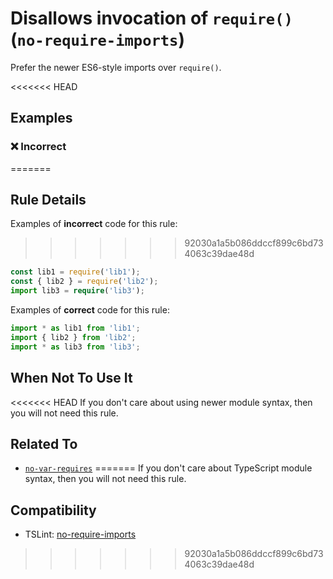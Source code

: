 # Disallows invocation of `require()` (`no-require-imports`)

Prefer the newer ES6-style imports over `require()`.

<<<<<<< HEAD
## Examples

<!--tabs-->

### ❌ Incorrect
=======
## Rule Details

Examples of **incorrect** code for this rule:
>>>>>>> 92030a1a5b086ddccf899c6bd734063c39dae48d

```ts
const lib1 = require('lib1');
const { lib2 } = require('lib2');
import lib3 = require('lib3');
```

Examples of **correct** code for this rule:

```ts
import * as lib1 from 'lib1';
import { lib2 } from 'lib2';
import * as lib3 from 'lib3';
```

## When Not To Use It

<<<<<<< HEAD
If you don't care about using newer module syntax, then you will not need this rule.

## Related To

- [`no-var-requires`](./no-var-requires.md)
=======
If you don't care about TypeScript module syntax, then you will not need this rule.

## Compatibility

- TSLint: [no-require-imports](https://palantir.github.io/tslint/rules/no-require-imports/)
>>>>>>> 92030a1a5b086ddccf899c6bd734063c39dae48d
